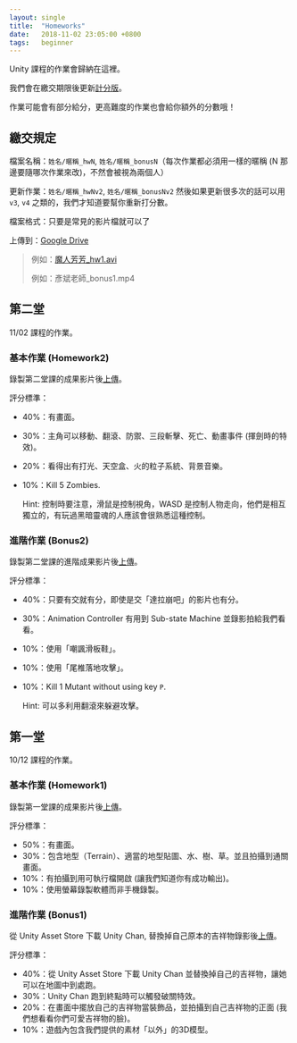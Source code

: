 ```yaml
---
layout: single
title:  "Homeworks"
date:   2018-11-02 23:05:00 +0800
tags:   beginner
---
```


Unity 課程的作業會歸納在這裡。

我們會在繳交期限後更新[計分版]({{site.baseurl}}/scoreboard/)。

作業可能會有部分給分，更高難度的作業也會給你額外的分數哦！

## 繳交規定

檔案名稱：`姓名/暱稱_hwN`, `姓名/暱稱_bonusN`（每次作業都必須用一樣的暱稱 (N 那邊要隨哪次作業來改)，不然會被視為兩個人）

更新作業：`姓名/暱稱_hwNv2`, `姓名/暱稱_bonusNv2` 然後如果更新很多次的話可以用 `v3`, `v4` 之類的，我們才知道要幫你重新打分數。

檔案格式：只要是常見的影片檔就可以了

上傳到：[Google Drive](https://drive.google.com/drive/u/1/folders/15QL-GawX-mqMWn88cn298_3mWK4XbbDO)

> 例如：[魔人芳芳_hw1.avi](https://hackmd.io/JX_CQpWZRQKiJMiG7-zk2A?both)
> 
> 例如：彥斌老師_bonus1.mp4

## 第二堂

11/02 課程的作業。

### 基本作業 (Homework2)

錄製第二堂課的成果影片後[上傳](https://drive.google.com/drive/u/1/folders/15QL-GawX-mqMWn88cn298_3mWK4XbbDO)。

評分標準：

- 40%：有畫面。
- 30%：主角可以移動、翻滾、防禦、三段斬擊、死亡、動畫事件 (揮劍時的特效)。
- 20%：看得出有打光、天空盒、火的粒子系統、背景音樂。
- 10%：Kill 5 Zombies.
  
  Hint: 控制時要注意，滑鼠是控制視角，WASD 是控制人物走向，他們是相互獨立的，有玩過黑暗靈魂的人應該會很熟悉這種控制。

### 進階作業 (Bonus2)

錄製第二堂課的進階成果影片後[上傳](https://drive.google.com/drive/u/1/folders/15QL-GawX-mqMWn88cn298_3mWK4XbbDO)。

評分標準：

- 40%：只要有交就有分，即使是交「達拉崩吧」的影片也有分。
- 30%：Animation Controller 有用到 Sub-state Machine 並錄影拍給我們看看。
- 10%：使用「嘲諷滑板鞋」。
- 10%：使用「尾椎落地攻擊」。
- 10%：Kill 1 Mutant without using key `P`.

  Hint: 可以多利用翻滾來躲避攻擊。

## 第一堂

10/12 課程的作業。

### 基本作業 (Homework1)

錄製第一堂課的成果影片後[上傳](https://drive.google.com/drive/u/1/folders/15QL-GawX-mqMWn88cn298_3mWK4XbbDO)。

評分標準：

- 50%：有畫面。
- 30%：包含地型（Terrain）、適當的地型貼圖、水、樹、草。並且拍攝到通關畫面。
- 10%：有拍攝到用可執行檔開啟 (讓我們知道你有成功輸出)。
- 10%：使用螢幕錄製軟體而非手機錄製。

### 進階作業 (Bonus1)

從 Unity Asset Store 下載 Unity Chan, 替換掉自己原本的吉祥物錄影後[上傳](https://drive.google.com/drive/u/1/folders/15QL-GawX-mqMWn88cn298_3mWK4XbbDO)。

評分標準：

- 40%：從 Unity Asset Store 下載 Unity Chan 並替換掉自己的吉祥物，讓她可以在地圖中到處跑。
- 30%：Unity Chan 跑到終點時可以觸發破關特效。
- 20%：在畫面中擺放自己的吉祥物當裝飾品，並拍攝到自己吉祥物的正面 (我們想看看你們可愛吉祥物的臉)。
- 10%：遊戲內包含我們提供的素材「以外」的3D模型。